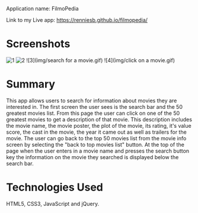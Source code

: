 Application name: FilmoPedia

Link to my Live app: https://renniesb.github.io/filmopedia/

# Screenshots
![1](img/movie-list)
![2](img/movie-info)
![3](img/search for a movie.gif)
![4](img/click on a movie.gif)



# Summary

This app allows users to search for information about movies they are interested in. The first screen the user sees is the search bar and the 50 greatest movies list. From this page the user can click on one of the 50 greatest movies to get a description of that movie. This description includes the movie name, the movie poster, the plot of the movie, its rating, it's value score, the cast in the movie, the year it came out as well as trailers for the movie. The user can go back to the top 50 movies list from the movie info screen by selecting the "back to top movies list" button. At the top of the page when the user enters in a movie name and presses the search button key the information on the movie they searched is displayed below the search bar. 

# Technologies Used
HTML5, CSS3, JavaScript and jQuery.
